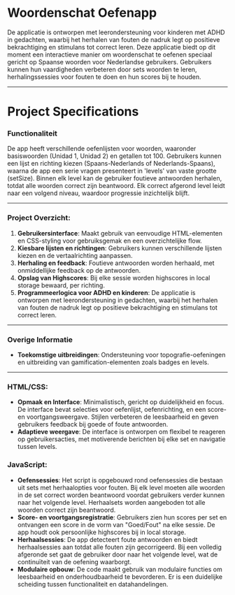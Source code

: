 # Woordenschat Oefenapp

De applicatie is ontworpen met leerondersteuning voor kinderen met ADHD in gedachten, waarbij het herhalen van fouten de nadruk legt op positieve bekrachtiging en stimulans tot correct leren.
Deze applicatie biedt op dit moment een interactieve manier om woordenschat te oefenen
speciaal gericht op Spaanse woorden voor Nederlandse gebruikers. Gebruikers kunnen hun vaardigheden verbeteren door sets woorden te leren, herhalingssessies voor fouten te doen en hun scores bij te houden.

---

# Project Specifications

### Functionaliteit

De app heeft verschillende oefenlijsten voor woorden, waaronder basiswoorden (Unidad 1, Unidad 2) en getallen tot 100. Gebruikers kunnen een lijst en richting kiezen (Spaans-Nederlands of Nederlands-Spaans), waarna de app een serie vragen presenteert in 'levels' van vaste grootte (setSize). Binnen elk level kan de gebruiker foutieve antwoorden herhalen, totdat alle woorden correct zijn beantwoord. Elk correct afgerond level leidt naar een volgend niveau, waardoor progressie inzichtelijk blijft.

---

### Project Overzicht:

1. **Gebruikersinterface**: Maakt gebruik van eenvoudige HTML-elementen en CSS-styling voor gebruiksgemak en een overzichtelijke flow.
2. **Kiesbare lijsten en richtingen**: Gebruikers kunnen verschillende lijsten kiezen en de vertaalrichting aanpassen.
3. **Herhaling en feedback**: Foutieve antwoorden worden herhaald, met onmiddellijke feedback op de antwoorden.
4. **Opslag van Highscores**: Bij elke sessie worden highscores in local storage bewaard, per richting.
5. **Programmeerlogica voor ADHD en kinderen**: De applicatie is ontworpen met leerondersteuning in gedachten, waarbij het herhalen van fouten de nadruk legt op positieve bekrachtiging en stimulans tot correct leren.

---

### Overige Informatie

- **Toekomstige uitbreidingen**: Ondersteuning voor topografie-oefeningen en uitbreiding van gamification-elementen zoals badges en levels.

---

### HTML/CSS:

- **Opmaak en Interface**: Minimalistisch, gericht op duidelijkheid en focus. De interface bevat selecties voor oefenlijst, oefenrichting, en een score- en voortgangsweergave. Stijlen verbeteren de leesbaarheid en geven gebruikers feedback bij goede of foute antwoorden.
- **Adaptieve weergave**: De interface is ontworpen om flexibel te reageren op gebruikersacties, met motiverende berichten bij elke set en navigatie tussen levels.

### JavaScript:

- **Oefensessies**: Het script is opgebouwd rond oefensessies die bestaan uit sets met herhaalopties voor fouten. Bij elk level moeten alle woorden in de set correct worden beantwoord voordat gebruikers verder kunnen naar het volgende level. Herhaalsets worden aangeboden tot alle woorden correct zijn beantwoord.
- **Score- en voortgangsregistratie**: Gebruikers zien hun scores per set en ontvangen een score in de vorm van "Goed/Fout" na elke sessie. De app houdt ook persoonlijke highscores bij in local storage.
- **Herhaalsessies**: De app detecteert foute antwoorden en biedt herhaalsessies aan totdat alle fouten zijn gecorrigeerd. Bij een volledig afgeronde set gaat de gebruiker door naar het volgende level, wat de continuïteit van de oefening waarborgt.
- **Modulaire opbouw**: De code maakt gebruik van modulaire functies om leesbaarheid en onderhoudbaarheid te bevorderen. Er is een duidelijke scheiding tussen functionaliteit en datahandelingen.
